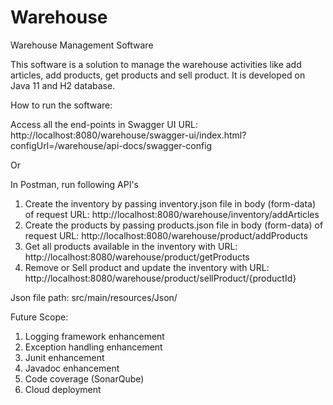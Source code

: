 # Warehouse
Warehouse Management Software

This software is a solution to manage the warehouse activities like add articles, add products, get products and sell product. 
It is developed on Java 11 and H2 database.

How to run the software:
  
  Access all the end-points in Swagger UI URL: http://localhost:8080/warehouse/swagger-ui/index.html?configUrl=/warehouse/api-docs/swagger-config
  
  Or
  
  In Postman, run following API's
  1. Create the inventory by passing inventory.json file in body (form-data) of request URL: http://localhost:8080/warehouse/inventory/addArticles 
  2. Create the products by passing products.json file in body (form-data) of request URL: http://localhost:8080/warehouse/product/addProducts
  3. Get all products available in the inventory with URL: http://localhost:8080/warehouse/product/getProducts
  4. Remove or Sell product and update the inventory with URL: http://localhost:8080/warehouse/product/sellProduct/{productId}
  
Json file path: src/main/resources/Json/
 
  Future Scope:
  1. Logging framework enhancement
  2. Exception handling enhancement
  3. Junit enhancement
  4. Javadoc enhancement
  5. Code coverage (SonarQube)
  6. Cloud deployment

